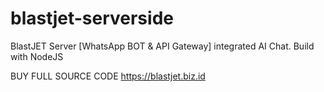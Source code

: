 # blastjet-serverside
BlastJET Server [WhatsApp BOT &amp; API Gateway] integrated AI Chat. Build with NodeJS

BUY FULL SOURCE CODE https://blastjet.biz.id
